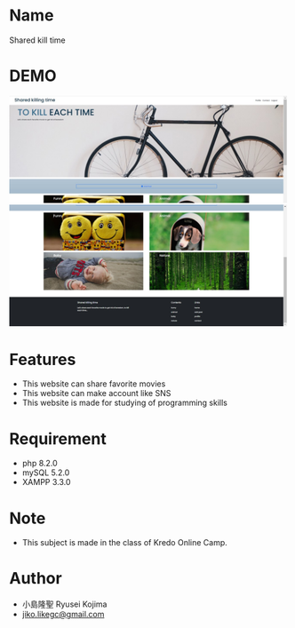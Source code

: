 # Name
 
Shared kill time
 
# DEMO
 
<img src="/assets/images/readme-1.jpg" width="500">
<br>
<img src="/assets/images/readme-2.jpg" width="500">
 
# Features
 
* This website can share favorite movies
* This website can make account like SNS
* This website is made for studying of programming skills
 
# Requirement
 
* php 8.2.0
* mySQL 5.2.0
* XAMPP 3.3.0

# Note
 
* This subject is made in the class of Kredo Online Camp.
 
# Author

* 小島隆聖 Ryusei Kojima
* jiko.likegc@gmail.com

